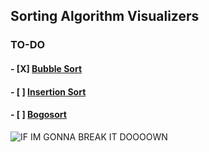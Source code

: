 ## Sorting Algorithm Visualizers
### TO-DO
#### - [X] [Bubble Sort](https://en.wikipedia.org/wiki/Bubble_sort)
#### - [ ] [Insertion Sort](https://en.wikipedia.org/wiki/Insertion_sort)
#### - [ ] [Bogosort](https://en.wikipedia.org/wiki/Bogosort)

![IF IM GONNA BREAK IT DOOOOWN](https://i.imgur.com/3Db0dfy.jpeg)
